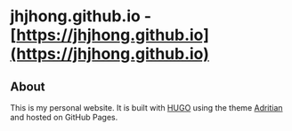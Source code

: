 # jhjhong.github.io - [https://jhjhong.github.io](https://jhjhong.github.io)

## About

This is my personal website. It is built with [HUGO](https://gohugo.io) using the theme [Adritian](https://github.com/zetxek/adritian-free-hugo-theme) and hosted on GitHub Pages.